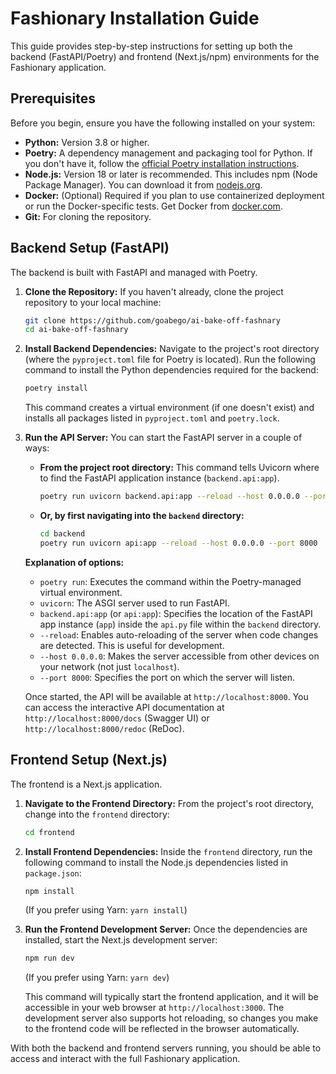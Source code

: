 # Fashionary Installation Guide

This guide provides step-by-step instructions for setting up both the backend (FastAPI/Poetry) and frontend (Next.js/npm) environments for the Fashionary application.

## Prerequisites

Before you begin, ensure you have the following installed on your system:

-   **Python:** Version 3.8 or higher.
-   **Poetry:** A dependency management and packaging tool for Python. If you don't have it, follow the [official Poetry installation instructions](https://python-poetry.org/docs/#installation).
-   **Node.js:** Version 18 or later is recommended. This includes npm (Node Package Manager). You can download it from [nodejs.org](https://nodejs.org/).
-   **Docker:** (Optional) Required if you plan to use containerized deployment or run the Docker-specific tests. Get Docker from [docker.com](https://www.docker.com/get-started).
-   **Git:** For cloning the repository.

## Backend Setup (FastAPI)

The backend is built with FastAPI and managed with Poetry.

1.  **Clone the Repository:**
    If you haven't already, clone the project repository to your local machine:
    ```bash
    git clone https://github.com/goabego/ai-bake-off-fashnary
    cd ai-bake-off-fashnary
    ```

2.  **Install Backend Dependencies:**
    Navigate to the project's root directory (where the `pyproject.toml` file for Poetry is located). Run the following command to install the Python dependencies required for the backend:
    ```bash
    poetry install
    ```
    This command creates a virtual environment (if one doesn't exist) and installs all packages listed in `pyproject.toml` and `poetry.lock`.

3.  **Run the API Server:**
    You can start the FastAPI server in a couple of ways:

    *   **From the project root directory:**
        This command tells Uvicorn where to find the FastAPI application instance (`backend.api:app`).
        ```bash
        poetry run uvicorn backend.api:app --reload --host 0.0.0.0 --port 8000
        ```
    *   **Or, by first navigating into the `backend` directory:**
        ```bash
        cd backend
        poetry run uvicorn api:app --reload --host 0.0.0.0 --port 8000
        ```

    **Explanation of options:**
    -   `poetry run`: Executes the command within the Poetry-managed virtual environment.
    -   `uvicorn`: The ASGI server used to run FastAPI.
    -   `backend.api:app` (or `api:app`): Specifies the location of the FastAPI app instance (`app`) inside the `api.py` file within the `backend` directory.
    -   `--reload`: Enables auto-reloading of the server when code changes are detected. This is useful for development.
    -   `--host 0.0.0.0`: Makes the server accessible from other devices on your network (not just `localhost`).
    -   `--port 8000`: Specifies the port on which the server will listen.

    Once started, the API will be available at `http://localhost:8000`. You can access the interactive API documentation at `http://localhost:8000/docs` (Swagger UI) or `http://localhost:8000/redoc` (ReDoc).

## Frontend Setup (Next.js)

The frontend is a Next.js application.

1.  **Navigate to the Frontend Directory:**
    From the project's root directory, change into the `frontend` directory:
    ```bash
    cd frontend
    ```

2.  **Install Frontend Dependencies:**
    Inside the `frontend` directory, run the following command to install the Node.js dependencies listed in `package.json`:
    ```bash
    npm install
    ```
    (If you prefer using Yarn: `yarn install`)

3.  **Run the Frontend Development Server:**
    Once the dependencies are installed, start the Next.js development server:
    ```bash
    npm run dev
    ```
    (If you prefer using Yarn: `yarn dev`)

    This command will typically start the frontend application, and it will be accessible in your web browser at `http://localhost:3000`. The development server also supports hot reloading, so changes you make to the frontend code will be reflected in the browser automatically.

With both the backend and frontend servers running, you should be able to access and interact with the full Fashionary application.
